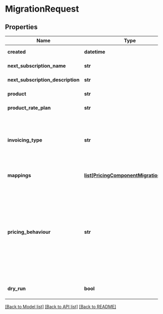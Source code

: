 # MigrationRequest

## Properties
Name | Type | Description | Notes
------------ | ------------- | ------------- | -------------
**created** | **datetime** | { \&quot;description\&quot; : \&quot;The UTC DateTime when the object was created.\&quot;, \&quot;verbs\&quot;:[] } | [optional] 
**next_subscription_name** | **str** | {\&quot;description\&quot;:\&quot;Name to which the subscription will change upon successful migration.\&quot;,\&quot;verbs\&quot;:[\&quot;POST\&quot;,\&quot;GET\&quot;]} | [optional] 
**next_subscription_description** | **str** | {\&quot;description\&quot;:\&quot;Description to which the subscription will change upon successful migration.\&quot;,\&quot;verbs\&quot;:[\&quot;POST\&quot;,\&quot;GET\&quot;]} | [optional] 
**product** | **str** | {\&quot;description\&quot;:\&quot;The product to which the subscription will be migrated.\&quot;,\&quot;verbs\&quot;:[\&quot;POST\&quot;,\&quot;GET\&quot;]} | [optional] 
**product_rate_plan** | **str** | {\&quot;description\&quot;:\&quot;The rate plan (of some product) to which the subscription will be migrated.\&quot;,\&quot;verbs\&quot;:[\&quot;POST\&quot;,\&quot;GET\&quot;]} | 
**invoicing_type** | **str** | {\&quot;default\&quot;:\&quot;&lt;span class&#x3D;\\\&quot;label label-default\\\&quot;&gt;Aggregated&lt;/span&gt;\&quot;,\&quot;description\&quot;:\&quot;The strategy for how to raise invoices for charges caused by this migration.&lt;br&gt;&lt;span class&#x3D;\\\&quot;label label-default\\\&quot;&gt;Immediate&lt;/span&gt; &amp;mdash; Generate straight-away an invoice containing these charges.&lt;br&gt;&lt;span class&#x3D;\\\&quot;label label-default\\\&quot;&gt;Aggregated&lt;/span&gt; &amp;mdash; Add these charges to the next invoice which is generated naturally &amp;mdash; i.e. the invoice raised at the current period&#39;s end.\&quot;,\&quot;verbs\&quot;:[\&quot;POST\&quot;,\&quot;GET\&quot;]} | 
**mappings** | [**list[PricingComponentMigrationValue]**](PricingComponentMigrationValue.md) | {\&quot;description\&quot;:\&quot;List of pricing components and quantities thereof to be consumed in the new rate plan.\&quot;,\&quot;verbs\&quot;:[\&quot;POST\&quot;,\&quot;GET\&quot;]} | [optional] 
**pricing_behaviour** | **str** | {\&quot;default\&quot;:\&quot;DifferenceProRated\&quot;,\&quot;description\&quot;:\&quot;Pricing behaviour defines how migration charges are calculated.&lt;br&gt;&lt;span class&#x3D;\\\&quot;label label-default\\\&quot;&gt;DifferenceProRated&lt;/span&gt; &amp;mdash; Calculate the difference between in-advance charges of the existing and new rate-plan, then pro-rate based on time remaining.&lt;br&gt;&lt;span class&#x3D;\\\&quot;label label-default\\\&quot;&gt;None&lt;/span&gt; &amp;mdash; Set the migration charge as zero cost.&lt;br&gt;&lt;span class&#x3D;\\\&quot;label label-default\\\&quot;&gt;Full&lt;/span&gt; &amp;mdash; Set the costs as the total of the new rate-plan&#39;s in-advance charges.&lt;br&gt;&lt;span class&#x3D;\\\&quot;label label-default\\\&quot;&gt;Difference&lt;/span&gt; &amp;mdash; The same calculation as in &lt;span class&#x3D;\\\&quot;label label-default\\\&quot;&gt;DifferenceProRated&lt;/span&gt;, but with no pro-ration applied.&lt;br&gt;&lt;span class&#x3D;\\\&quot;label label-default\\\&quot;&gt;ProRated&lt;/span&gt; &amp;mdash; When moving to a rate-plan of the same duration: Pro-rates the in-advance charges of the new rate-plan.&lt;br&gt;When moving to a rate-plan of a different duration: A credit-note will be issued for the price of any remaining time on the existing plan&#39;s billing period.\&quot;,\&quot;verbs\&quot;:[\&quot;POST\&quot;,\&quot;GET\&quot;]} | 
**dry_run** | **bool** | {\&quot;default\&quot;:\&quot;false\&quot;,\&quot;description\&quot;:\&quot;Calculate the effects of migration but do not actually perform a migration.\&quot;,\&quot;verbs\&quot;:[\&quot;POST\&quot;,\&quot;GET\&quot;]} | [optional] [default to False]

[[Back to Model list]](../README.md#documentation-for-models) [[Back to API list]](../README.md#documentation-for-api-endpoints) [[Back to README]](../README.md)


